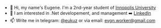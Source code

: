 - 👋 Hi, my name's Eugene. I'm a 2nd-year student of [Innopolis University](https://innopolis.university/)
- 💼 I am interested in .Net developement, and management ➡️ [LinkedIn](linkedin.com/in/eukuz)
- 📫 Write me in telegram: [@eukuz](https://t.me/eukuz) or via email: evgn.worker@gmail.com
